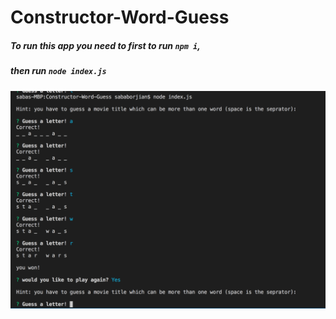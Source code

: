 # Constructor-Word-Guess
##### To run this app you need to first to run ```npm i```, 
##### then run ```node index.js```

![in action](/images/Word.png)
